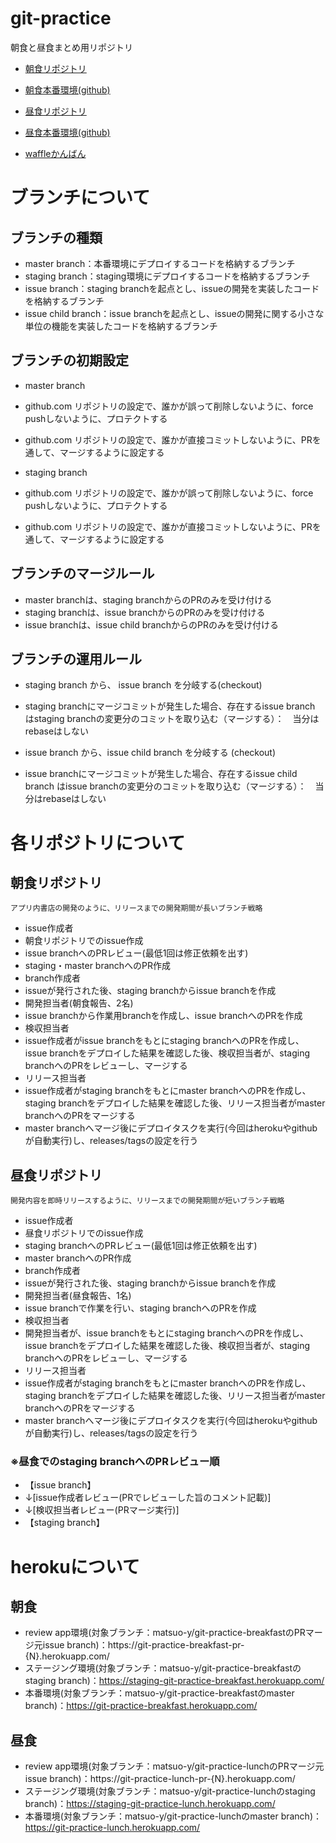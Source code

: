 # git-practice
朝食と昼食まとめ用リポジトリ

- [朝食リポジトリ](https://github.com/matsuo-y/git-practice-breakfast)
- [朝食本番環境(github)](https://matsuo-y.github.io/git-practice-breakfast/)
- [昼食リポジトリ](https://github.com/matsuo-y/git-practice-lunch)
- [昼食本番環境(github)](https://matsuo-y.github.io/git-practice-lunch/)

- [waffleかんばん](https://waffle.io/matsuo-y/git-practice)

# ブランチについて

## ブランチの種類

- master branch：本番環境にデプロイするコードを格納するブランチ
- staging branch：staging環境にデプロイするコードを格納するブランチ
- issue branch：staging branchを起点とし、issueの開発を実装したコードを格納するブランチ
- issue child branch：issue branchを起点とし、issueの開発に関する小さな単位の機能を実装したコードを格納するブランチ

## ブランチの初期設定

- master branch
 - github.com リポジトリの設定で、誰かが誤って削除しないように、force pushしないように、プロテクトする
 - github.com リポジトリの設定で、誰かが直接コミットしないように、PRを通して、マージするように設定する

- staging branch
 - github.com リポジトリの設定で、誰かが誤って削除しないように、force pushしないように、プロテクトする
 - github.com リポジトリの設定で、誰かが直接コミットしないように、PRを通して、マージするように設定する

## ブランチのマージルール
- master branchは、staging branchからのPRのみを受け付ける
- staging branchは、issue branchからのPRのみを受け付ける
- issue branchは、issue child branchからのPRのみを受け付ける

## ブランチの運用ルール
- staging branch から、 issue branch を分岐する(checkout)
- staging branchにマージコミットが発生した場合、存在するissue branch はstaging branchの変更分のコミットを取り込む（マージする）：　当分はrebaseはしない

- issue branch から、issue child branch を分岐する (checkout)
- issue branchにマージコミットが発生した場合、存在するissue child branch はissue branchの変更分のコミットを取り込む（マージする）：　当分はrebaseはしない

# 各リポジトリについて

## 朝食リポジトリ
`アプリ内書店の開発のように、リリースまでの開発期間が長いブランチ戦略`
- issue作成者
 - 朝食リポジトリでのissue作成
 - issue branchへのPRレビュー(最低1回は修正依頼を出す)
 - staging・master branchへのPR作成
- branch作成者
 - issueが発行された後、staging branchからissue branchを作成
- 開発担当者(朝食報告、2名)
 - issue branchから作業用branchを作成し、issue branchへのPRを作成
- 検収担当者
 - issue作成者がissue branchをもとにstaging branchへのPRを作成し、issue branchをデプロイした結果を確認した後、検収担当者が、staging branchへのPRをレビューし、マージする
- リリース担当者
 - issue作成者がstaging branchをもとにmaster branchへのPRを作成し、staging branchをデプロイした結果を確認した後、リリース担当者がmaster branchへのPRをマージする
 - master branchへマージ後にデプロイタスクを実行(今回はherokuやgithubが自動実行)し、releases/tagsの設定を行う

## 昼食リポジトリ
`開発内容を即時リリースするように、リリースまでの開発期間が短いブランチ戦略`
- issue作成者
 - 昼食リポジトリでのissue作成
 - staging branchへのPRレビュー(最低1回は修正依頼を出す)
 - master branchへのPR作成
- branch作成者
 - issueが発行された後、staging branchからissue branchを作成
- 開発担当者(昼食報告、1名)
 - issue branchで作業を行い、staging branchへのPRを作成
- 検収担当者
 - 開発担当者が、issue branchをもとにstaging branchへのPRを作成し、issue branchをデプロイした結果を確認した後、検収担当者が、staging branchへのPRをレビューし、マージする
- リリース担当者
 - issue作成者がstaging branchをもとにmaster branchへのPRを作成し、staging branchをデプロイした結果を確認した後、リリース担当者がmaster branchへのPRをマージする
 - master branchへマージ後にデプロイタスクを実行(今回はherokuやgithubが自動実行)し、releases/tagsの設定を行う

### ※昼食でのstaging branchへのPRレビュー順

- 【issue branch】
 - ↓[issue作成者レビュー(PRでレビューした旨のコメント記載)]
 - ↓[検収担当者レビュー(PRマージ実行)]
- 【staging branch】

# herokuについて

## 朝食

- review app環境(対象ブランチ：matsuo-y/git-practice-breakfastのPRマージ元issue branch)：https://git-practice-breakfast-pr-{N}.herokuapp.com/
- ステージング環境(対象ブランチ：matsuo-y/git-practice-breakfastのstaging branch)：https://staging-git-practice-breakfast.herokuapp.com/
- 本番環境(対象ブランチ：matsuo-y/git-practice-breakfastのmaster branch)：https://git-practice-breakfast.herokuapp.com/

## 昼食

- review app環境(対象ブランチ：matsuo-y/git-practice-lunchのPRマージ元issue branch)：https://git-practice-lunch-pr-{N}.herokuapp.com/
- ステージング環境(対象ブランチ：matsuo-y/git-practice-lunchのstaging branch)：https://staging-git-practice-lunch.herokuapp.com/
- 本番環境(対象ブランチ：matsuo-y/git-practice-lunchのmaster branch)：https://git-practice-lunch.herokuapp.com/
